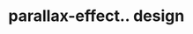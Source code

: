 # parallax-effect.. design                                                                                                                                                                                                                             
                                     

